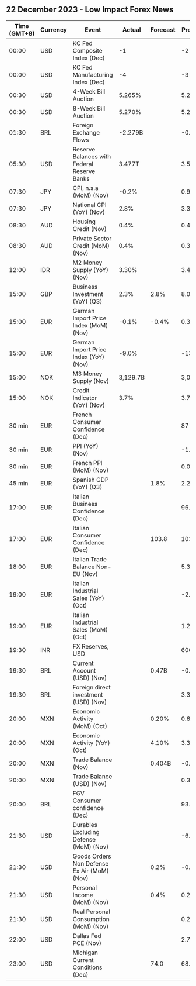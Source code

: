 ## 22 December 2023 - Low Impact Forex News

| Time (GMT+8) | Currency | Event | Actual | Forecast | Previous |
|------|----------|-------|--------|----------|----------|
| 00:00 | USD | KC Fed Composite Index (Dec) | -1 |  | -2 |
| 00:00 | USD | KC Fed Manufacturing Index (Dec) | -4 |  | -3 |
| 00:30 | USD | 4-Week Bill Auction | 5.265% |  | 5.270% |
| 00:30 | USD | 8-Week Bill Auction | 5.270% |  | 5.275% |
| 01:30 | BRL | Foreign Exchange Flows | -2.279B |  | -0.775B |
| 05:30 | USD | Reserve Balances with Federal Reserve Banks | 3.477T |  | 3.568T |
| 07:30 | JPY | CPI, n.s.a (MoM) (Nov) | -0.2% |  | 0.9% |
| 07:30 | JPY | National CPI (YoY) (Nov) | 2.8% |  | 3.3% |
| 08:30 | AUD | Housing Credit (Nov) | 0.4% |  | 0.4% |
| 08:30 | AUD | Private Sector Credit (MoM) (Nov) | 0.4% |  | 0.3% |
| 12:00 | IDR | M2 Money Supply (YoY) (Nov) | 3.30% |  | 3.40% |
| 15:00 | GBP | Business Investment (YoY) (Q3) | 2.3% | 2.8% | 8.0% |
| 15:00 | EUR | German Import Price Index (MoM) (Nov) | -0.1% | -0.4% | 0.3% |
| 15:00 | EUR | German Import Price Index (YoY) (Nov) | -9.0% |  | -13.0% |
| 15:00 | NOK | M3 Money Supply (Nov) | 3,129.7B |  | 3,089.8B |
| 15:00 | NOK | Credit Indicator (YoY) (Nov) | 3.7% |  | 3.7% |
| 30 min | EUR | French Consumer Confidence (Dec) |  |  | 87 |
| 30 min | EUR | PPI (YoY) (Nov) |  |  | -1.20% |
| 30 min | EUR | French PPI (MoM) (Nov) |  |  | 0.0% |
| 45 min | EUR | Spanish GDP (YoY) (Q3) |  | 1.8% | 2.2% |
| 17:00 | EUR | Italian Business Confidence (Dec) |  |  | 96.6 |
| 17:00 | EUR | Italian Consumer Confidence (Dec) |  | 103.8 | 103.6 |
| 18:00 | EUR | Italian Trade Balance Non-EU (Nov) |  |  | 5.37B |
| 19:00 | EUR | Italian Industrial Sales (YoY) (Oct) |  |  | -2.60% |
| 19:00 | EUR | Italian Industrial Sales (MoM) (Oct) |  |  | 1.20% |
| 19:30 | INR | FX Reserves, USD |  |  | 606.86B |
| 19:30 | BRL | Current Account (USD) (Nov) |  | 0.47B | -0.23B |
| 19:30 | BRL | Foreign direct investment (USD) (Nov) |  |  | 3.31B |
| 20:00 | MXN | Economic Activity (MoM) (Oct) |  | 0.20% | 0.60% |
| 20:00 | MXN | Economic Activity (YoY) (Oct) |  | 4.10% | 3.30% |
| 20:00 | MXN | Trade Balance (Nov) |  | 0.404B | -0.252B |
| 20:00 | MXN | Trade Balance (USD) (Nov) |  |  | 0.314B |
| 20:00 | BRL | FGV Consumer confidence (Dec) |  |  | 93.0 |
| 21:30 | USD | Durables Excluding Defense (MoM) (Nov) |  |  | -6.7% |
| 21:30 | USD | Goods Orders Non Defense Ex Air (MoM) (Nov) |  | 0.2% | -0.1% |
| 21:30 | USD | Personal Income (MoM) (Nov) |  | 0.4% | 0.2% |
| 21:30 | USD | Real Personal Consumption (MoM) (Nov) |  |  | 0.2% |
| 22:00 | USD | Dallas Fed PCE (Nov) |  |  | 2.70% |
| 23:00 | USD | Michigan Current Conditions (Dec) |  | 74.0 | 68.3 |
